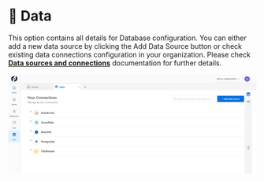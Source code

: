 # 💽 Data

This option contains all details for Database configuration. You can either add a new data source by clicking the Add Data Source button or check existing data connections configuration in your organization. Please check **[Data sources and connections](https://www.notion.so/Data-sources-and-connections-c0bd5609cfd8499ba8b78dfcbf632f92?pvs=21)** documentation for further details.

![Untitled](https://raw.githubusercontent.com/soumya-df/Documentations/903f167e062be559af1f77d5c1f2b5a5b8df4f90/onboarding/data/Data%2005f59d3841534ef49f4415203904c368/Untitled.png)
